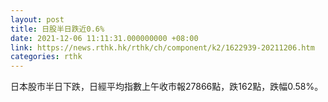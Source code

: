 ```yaml
---
layout: post
title: 日股半日跌近0.6%
date: 2021-12-06 11:11:31.000000000 +08:00
link: https://news.rthk.hk/rthk/ch/component/k2/1622939-20211206.htm
categories: rthk
---
```


日本股市半日下跌，日經平均指數上午收市報27866點，跌162點，跌幅0.58%。
